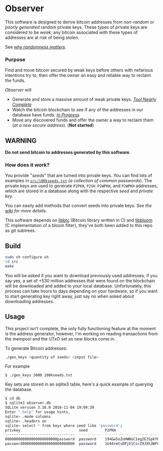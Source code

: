 # Observer

This software is designed to derive bitcoin addresses from *non-random* or *poorly generated* random private keys. These types of private keys are considered to be *weak*; any bitcoin associated with these types of addresses are at risk of being stolen.

See [*why randomness matters*](https://blog.cloudflare.com/why-randomness-matters/).

### Purpose
Find and move bitcoin secured by weak keys before others with nefarious intentions try to, then offer the owner an easy and reliable way to reclaim the funds.

*Observer* will
* Generate and store a massive amount of weak private keys. [*Tool Nearly Complete*](https://github.com/MellowYarker/Observer/projects/1)
* Watch the bitcoin blockchain to see if any of the addresses in our database have funds. [*In Progress*](https://github.com/MellowYarker/Observer/projects/2)
* Move any discovered funds and offer the owner a way to reclaim them (*at a new secure address*). (**Not started**)

## WARNING
**Do not send bitcoin to addresses generated by this software**.

### How does it work?
You provide "*seeds*" that are turned into private keys. You can find lots of examples in [`src/100kseeds.txt`](https://github.com/MellowYarker/Observer/blob/master/src/100kseeds.txt) (*a collection of common passwords*). The private keys are used to generate `P2PKH`, `P2SH_P2WPKH`, and `P2WPKH` addresses, which are stored in a database along with the respective *seed* and *private key*.

You can easily add methods that convert seeds into private keys. *See the [wiki](https://github.com/MellowYarker/Observer/wiki/Seeds-and-Private-Keys) for more details.*

This software depends on [libbtc](https://github.com/libbtc/libbtc) (Bitcoin library written in C) and [libbloom](https://github.com/jvirkki/libbloom) (C implementation of a bloom filter), they've both been added to this repo as git subtrees.

## Build
```bash
sudo sh configure.sh
cd src
make
```
You will be asked if you want to download previously used addresses, if you say yes, a set of +530 million addresses that were found on the blockchain will be downloaded and added to your local database. Unfortunately, this process can take hours to days depending on your hardware, so if you want to start generating key right away, just say *no* when asked about downloading addresses.

## Usage

This project isn't complete, the only fully functioning feature at the moment is the address generator, however, I'm working on reading transactions from the mempool and the UTxO set as new blocks come in.

To generate Bitcoin addresses:
```bash
./gen_keys <quantity of seeds> <input file>
```
For example
```
$ ./gen_keys 3000 100kseeds.txt
```

Key sets are stored in an sqlite3 table, here's a quick example of querying the database.
```bash
$ cd db
$ sqlite3 observer.db
SQLite version 3.16.0 2016-11-04 19:09:39
Enter ".help" for usage hints.
sqlite> .mode columns
sqlite> .headers on
sqlite> select * from keys where seed like 'password';
privkey                           seed        P2PKH                               P2SH                                P2WPKH
--------------------------------  ----------  ----------------------------------  ----------------------------------  ------------------------------------------
000000000000000000000000password  password    194Gw5oZnHWNoC1eg2EJSpkYPqT55fmT8L  3DGDdvVL49bZreL8r59ZdBF8nSV1kqT3Nv  bc1qtp0cmn9ug0pyz8ncky8uew2rtvv37a4z2y5nn6
password000000000000000000000000  password    1U44rmtsDPjV1CsrZ9JXh3WFLUTkFD99E   3C5EdoQzkF7N1ESMKpQGZFVirftx9DCKo7  bc1qq5wu5ml0xe7djvha6y00sz8qxunwlxw6glkudg
```
